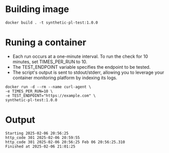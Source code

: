 
# Building image
```
docker build . -t synthetic-pl-test:1.0.0
```

# Runing a container
- Each run occurs at a one-minute interval. To run the check for 10 minutes, set TIMES_PER_RUN to 10.
- The TEST_ENDPOINT variable specifies the endpoint to be tested.
- The script's output is sent to stdout/stderr, allowing you to leverage your container monitoring platform by indexing its logs.

```
docker run -d --rm --name curl-agent \
-e TIMES_PER_RUN=10 \
-e TEST_ENDPOINT="https://example.com" \
synthetic-pl-test:1.0.0
```
# Output
```
Starting 2025-02-06 20:56:25
http_code 301 2025-02-06 20:59:55
http_code 301 2025-02-06 20:56:25 Feb 06 20:56:25.310
Finished at 2025-02-06 21:01:25
```
